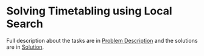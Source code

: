 # Solving Timetabling using Local Search

Full description about the tasks are in [Problem Description](https://github.com/Shukti042/Artificial-Intelligence/tree/master/Solving%20Timetabling%20using%20Local%20Search/problem%20spec) and the solutions are in [Solution](https://github.com/Shukti042/Artificial-Intelligence/tree/master/Solving%20Timetabling%20using%20Local%20Search/Solution). 
